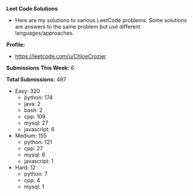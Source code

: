 **Leet Code Solutions**

- Here are my solutions to various LeetCode problems. Some solutions are answers to the same problem but use different languages/approaches.

**Profile:**

- https://leetcode.com/u/ChloeCrozier

**Submissions This Week:** 6

**Total Submissions:** 487
- Easy: 320
  - python: 174
  - java: 2
  - bash: 2
  - cpp: 109
  - mysql: 27
  - javascript: 6
- Medium: 155
  - python: 121
  - cpp: 27
  - mysql: 6
  - javascript: 1
- Hard: 12
  - python: 7
  - cpp: 4
  - mysql: 1